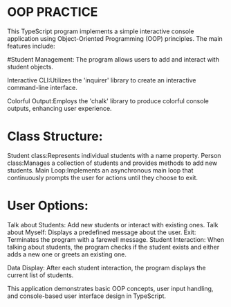 # OOP PRACTICE
This TypeScript program implements a simple interactive console application using Object-Oriented Programming (OOP) principles. The main features include:

#Student Management:
The program allows users to add and interact with student objects.

Interactive CLI:Utilizes the 'inquirer' library to create an interactive command-line interface.

Colorful Output:Employs the 'chalk' library to produce colorful console outputs, enhancing user experience.

# Class Structure:

Student class:Represents individual students with a name property.
Person class:Manages a collection of students and provides methods to add new students.
Main Loop:Implements an asynchronous main loop that continuously prompts the user for actions until they choose to exit.

# User Options:

Talk about Students: Add new students or interact with existing ones.
Talk about Myself: Displays a predefined message about the user.
Exit: Terminates the program with a farewell message.
Student Interaction: When talking about students, the program checks if the student exists and either adds a new one or greets an existing one.

Data Display: After each student interaction, the program displays the current list of students.

This application demonstrates basic OOP concepts, user input handling, and console-based user interface design in TypeScript.
